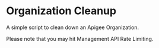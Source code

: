 # Organization Cleanup

A simple script to clean down an Apigee Organization.

Please note that you may hit Management API Rate Limiting.
